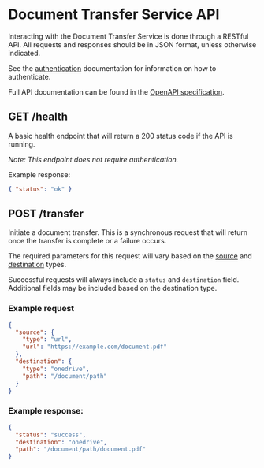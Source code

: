 # Document Transfer Service API

Interacting with the Document Transfer Service is done through a RESTful API.
All requests and responses should be in JSON format, unless otherwise indicated.

See the [authentication] documentation for information on how to authenticate.

Full API documentation can be found in the [OpenAPI specification][spec].

## GET /health

A basic health endpoint that will return a 200 status code if the API is
running.

_Note: This endpoint does not require authentication._

Example response:

```json
{ "status": "ok" }
```

## POST /transfer

Initiate a document transfer. This is a synchronous request that will return
once the transfer is complete or a failure occurs.

The required parameters for this request will vary based on the [source] and
[destination] types.

Successful requests will always include a `status` and `destination` field.
Additional fields may be included based on the destination type.

### Example request

```json
{
  "source": {
    "type": "url",
    "url": "https://example.com/document.pdf"
  },
  "destination": {
    "type": "onedrive",
    "path": "/document/path"
  }
}
```

### Example response:

```json
{
  "status": "success",
  "destination": "onedrive",
  "path": "/document/path/document.pdf"
}
```

[authentication]: ./api/authentication.md
[destination]: ./destinations.md
[source]: ./sources.md
[spec]: ../openapi.yaml
